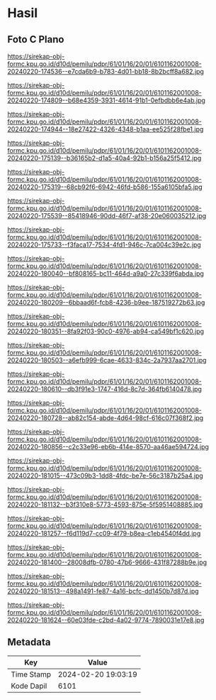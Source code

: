 # Hasil

## Foto C Plano

https://sirekap-obj-formc.kpu.go.id/d10d/pemilu/pdpr/61/01/16/20/01/6101162001008-20240220-174536--e7cda6b9-b783-4d01-bb18-8b2bcff8a682.jpg

https://sirekap-obj-formc.kpu.go.id/d10d/pemilu/pdpr/61/01/16/20/01/6101162001008-20240220-174809--b68e4359-3931-4614-91b1-0efbdbb6e4ab.jpg

https://sirekap-obj-formc.kpu.go.id/d10d/pemilu/pdpr/61/01/16/20/01/6101162001008-20240220-174944--18e27422-4326-4348-b1aa-ee525f28fbe1.jpg

https://sirekap-obj-formc.kpu.go.id/d10d/pemilu/pdpr/61/01/16/20/01/6101162001008-20240220-175139--b36165b2-d1a5-40a4-92b1-b156a25f5412.jpg

https://sirekap-obj-formc.kpu.go.id/d10d/pemilu/pdpr/61/01/16/20/01/6101162001008-20240220-175319--68cb92f6-6942-46fd-b586-155a6105bfa5.jpg

https://sirekap-obj-formc.kpu.go.id/d10d/pemilu/pdpr/61/01/16/20/01/6101162001008-20240220-175539--85418946-90dd-46f7-af38-20e060035212.jpg

https://sirekap-obj-formc.kpu.go.id/d10d/pemilu/pdpr/61/01/16/20/01/6101162001008-20240220-175733--f3faca17-7534-4fd1-946c-7ca004c39e2c.jpg

https://sirekap-obj-formc.kpu.go.id/d10d/pemilu/pdpr/61/01/16/20/01/6101162001008-20240220-180040--bf808165-bc11-464d-a9a0-27c339f6abda.jpg

https://sirekap-obj-formc.kpu.go.id/d10d/pemilu/pdpr/61/01/16/20/01/6101162001008-20240220-180209--6bbaad6f-fcb8-4236-b9ee-187519272b63.jpg

https://sirekap-obj-formc.kpu.go.id/d10d/pemilu/pdpr/61/01/16/20/01/6101162001008-20240220-180351--8fa92f03-90c0-4976-ab94-ca549bf1c620.jpg

https://sirekap-obj-formc.kpu.go.id/d10d/pemilu/pdpr/61/01/16/20/01/6101162001008-20240220-180503--a6efb999-6cae-4633-834c-2a7937aa2701.jpg

https://sirekap-obj-formc.kpu.go.id/d10d/pemilu/pdpr/61/01/16/20/01/6101162001008-20240220-180610--db3f91e3-1747-416d-8c7d-364fb6140478.jpg

https://sirekap-obj-formc.kpu.go.id/d10d/pemilu/pdpr/61/01/16/20/01/6101162001008-20240220-180728--ab82c154-abde-4d64-98cf-616c07f368f2.jpg

https://sirekap-obj-formc.kpu.go.id/d10d/pemilu/pdpr/61/01/16/20/01/6101162001008-20240220-180856--c2c33e96-eb6b-414e-8570-aa46ae594724.jpg

https://sirekap-obj-formc.kpu.go.id/d10d/pemilu/pdpr/61/01/16/20/01/6101162001008-20240220-181015--473c09b3-1dd8-4fdc-be7e-56c3187b25a4.jpg

https://sirekap-obj-formc.kpu.go.id/d10d/pemilu/pdpr/61/01/16/20/01/6101162001008-20240220-181132--b3f310e8-5773-4593-875e-5f5951408885.jpg

https://sirekap-obj-formc.kpu.go.id/d10d/pemilu/pdpr/61/01/16/20/01/6101162001008-20240220-181257--f6d119d7-cc09-4f79-b8ea-c1eb4540f4dd.jpg

https://sirekap-obj-formc.kpu.go.id/d10d/pemilu/pdpr/61/01/16/20/01/6101162001008-20240220-181400--28008dfb-0780-47b6-9666-431f87288b9e.jpg

https://sirekap-obj-formc.kpu.go.id/d10d/pemilu/pdpr/61/01/16/20/01/6101162001008-20240220-181513--498a1491-fe87-4a16-bcfc-dd1450b7d87d.jpg

https://sirekap-obj-formc.kpu.go.id/d10d/pemilu/pdpr/61/01/16/20/01/6101162001008-20240220-181624--60e03fde-c2bd-4a02-9774-7890031e17e8.jpg


## Metadata

| Key        | Value               |
| ---------- | ------------------- |
| Time Stamp | 2024-02-20 19:03:19 |
| Kode Dapil | 6101                |



